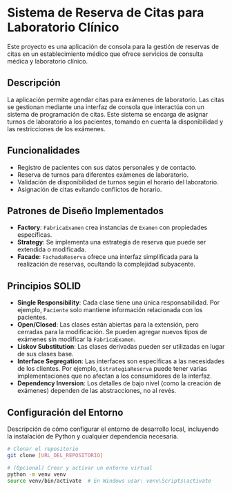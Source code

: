 # Sistema de Reserva de Citas para Laboratorio Clínico

Este proyecto es una aplicación de consola para la gestión de reservas de citas en un establecimiento médico que ofrece servicios de consulta médica y laboratorio clínico.

## Descripción

La aplicación permite agendar citas para exámenes de laboratorio. Las citas se gestionan mediante una interfaz de consola que interactúa con un sistema de programación de citas. Este sistema se encarga de asignar turnos de laboratorio a los pacientes, tomando en cuenta la disponibilidad y las restricciones de los exámenes.

## Funcionalidades

- Registro de pacientes con sus datos personales y de contacto.
- Reserva de turnos para diferentes exámenes de laboratorio.
- Validación de disponibilidad de turnos según el horario del laboratorio.
- Asignación de citas evitando conflictos de horario.

## Patrones de Diseño Implementados

- **Factory**: `FabricaExamen` crea instancias de `Examen` con propiedades específicas.
- **Strategy**: Se implementa una estrategia de reserva que puede ser extendida o modificada.
- **Facade**: `FachadaReserva` ofrece una interfaz simplificada para la realización de reservas, ocultando la complejidad subyacente.

## Principios SOLID

- **Single Responsibility**: Cada clase tiene una única responsabilidad. Por ejemplo, `Paciente` solo mantiene información relacionada con los pacientes.
- **Open/Closed**: Las clases están abiertas para la extensión, pero cerradas para la modificación. Se pueden agregar nuevos tipos de exámenes sin modificar la `FabricaExamen`.
- **Liskov Substitution**: Las clases derivadas pueden ser utilizadas en lugar de sus clases base.
- **Interface Segregation**: Las interfaces son específicas a las necesidades de los clientes. Por ejemplo, `EstrategiaReserva` puede tener varias implementaciones que no afectan a los consumidores de la interfaz.
- **Dependency Inversion**: Los detalles de bajo nivel (como la creación de exámenes) dependen de las abstracciones, no al revés.

## Configuración del Entorno

Descripción de cómo configurar el entorno de desarrollo local, incluyendo la instalación de Python y cualquier dependencia necesaria.

```sh
# Clonar el repositorio
git clone [URL_DEL_REPOSITORIO]

# (Opcional) Crear y activar un entorno virtual
python -m venv venv
source venv/bin/activate  # En Windows usar: venv\Scripts\activate
